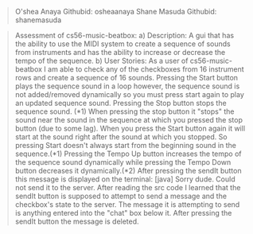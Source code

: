 > O'shea Anaya  Githubid: osheaanaya
>   Shane Masuda  Githubid: shanemasuda

> Assessment of cs56-music-beatbox:
>  a) Description:
>    A gui that has the ability to use the MIDI system to create a sequence of sounds from instruments and has 
>    the ability to increase or decrease the tempo of the sequence.
>  b) User Stories:
>    As a user of cs56-music-beatbox I am able to check any of the checkboxes from 16 instrument rows and create a 
>    sequence of 16 sounds. Pressing the Start button plays the sequence sound in a loop however, the sequence sound 
>    is not added/removed dynamically so you must press start again to play an updated sequence sound. Pressing the Stop 
>    button stops the sequence sound. (*1) When pressing the stop button it "stops" the sound near the sound in the sequence 
>    at which you pressed the stop button (due to some lag). When you press the Start button again it will start at the sound right 
>    after the sound at which you stopped. So pressing Start doesn't always start from the beginning sound in the sequence.(*1)
>    Pressing the Tempo Up button increases the tempo of the sequence sound dynamically while pressing the Tempo Down button 
>    decreases it dynamically.(*2) After pressing the sendIt button this message is displayed on the terminal: 
>      [java] Sorry dude. Could not send it to the server.
>    After reading the src code I learned that the sendIt button is supposed to attempt to send a message and the checkbox's state 
>    to the server. The message it is attempting to send is anything entered into the "chat" box below it. After pressing the
>   sendIt button the message is deleted.
>
